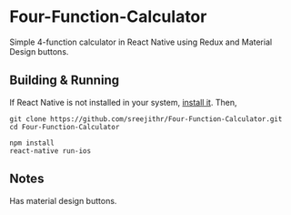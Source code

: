 # Four-Function-Calculator
Simple 4-function calculator in React Native using Redux and Material Design buttons.

## Building & Running

If React Native is not installed in your system, [install it](http://facebook.github.io/react-native/docs/getting-started.html#content). Then,

```
git clone https://github.com/sreejithr/Four-Function-Calculator.git
cd Four-Function-Calculator

npm install
react-native run-ios
```

## Notes

Has material design buttons.
